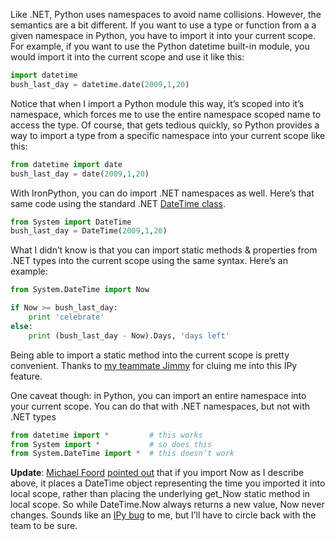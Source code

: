 Like .NET, Python uses namespaces to avoid name collisions. However, the
semantics are a bit different. If you want to use a type or function
from a a given namespace in Python, you have to import it into your
current scope. For example, if you want to use the Python datetime
built-in module, you would import it into the current scope and use it
like this:

``` python
import datetime
bush_last_day = datetime.date(2009,1,20)
```

Notice that when I import a Python module this way, it’s scoped into
it’s namespace, which forces me to use the entire namespace scoped name
to access the type. Of course, that gets tedious quickly, so Python
provides a way to import a type from a specific namespace into your
current scope like this:

``` python
from datetime import date
bush_last_day = date(2009,1,20)
```

With IronPython, you can do import .NET namespaces as well. Here’s that
same code using the standard .NET [DateTime
class](http://msdn2.microsoft.com/library/System.DateTime).

``` python
from System import DateTime
bush_last_day = DateTime(2009,1,20)
```

What I didn’t know is that you can import static methods & properties
from .NET types into the current scope using the same syntax. Here’s an
example:

``` python
from System.DateTime import Now

if Now >= bush_last_day:
    print 'celebrate'
else:
    print (bush_last_day - Now).Days, 'days left'
```

Being able to import a static method into the current scope is pretty
convenient. Thanks to [my teammate
Jimmy](http://blog.jimmy.schementi.com/) for cluing me into this IPy
feature.

One caveat though: in Python, you can import an entire namespace into
your current scope. You can do that with .NET namespaces, but not with
.NET types

``` python
from datetime import *         # this works
from System import *           # so does this
from System.DateTime import *  # this doesn’t work
```

**Update**: [Michael
Foord](http://www.voidspace.org.uk/python/weblog/index.shtml) [pointed
out](http://devhawk.net/2008/04/28/importing-static-methods-with-ipy/)
that if you import Now as I describe above, it places a DateTime object
representing the time you imported it into local scope, rather than
placing the underlying get\_Now static method in local scope. So while
DateTime.Now always returns a new value, Now never changes. Sounds like
an [IPy
bug](http://www.codeplex.com/IronPython/WorkItem/View.aspx?WorkItemId=16323)
to me, but I’ll have to circle back with the team to be sure.
